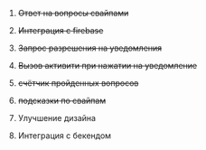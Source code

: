 1. ~~Ответ на вопросы свайпами~~

2. ~~Интеграция с firebase~~

3. ~~Запрос разрешения на уведомления~~

4. ~~Вызов активити при нажатии на уведомление~~

5. ~~счётчик пройденных вопросов~~

6. ~~подсказки по свайпам~~

7. Улучшение дизайна

8. Интеграция с бекендом